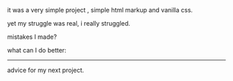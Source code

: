 it was a very simple project , simple html markup and vanilla css.

yet  my struggle was real, i really struggled.


mistakes I made?



what can I do better:


-----
advice for my next project. 